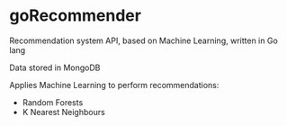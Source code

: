 # goRecommender

Recommendation system API, based on Machine Learning, written in Go lang

Data stored in MongoDB

Applies Machine Learning to perform recommendations:

 - Random Forests
 - K Nearest Neighbours
